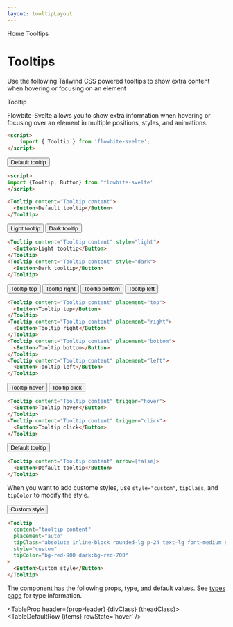```yaml
---
layout: tooltipLayout
---
```


<script>
  import Htwo from '../utils/Htwo.svelte'
  import ExampleDiv from '../utils/ExampleDiv.svelte'
  import GitHubSource from '../utils/GitHubSource.svelte'
  import CompoDescription from '../utils/CompoDescription.svelte'
  import TableProp from '../utils/TableProp.svelte'
  import TableDefaultRow from '../utils/TableDefaultRow.svelte'
  import { Tooltip, Button, Breadcrumb, BreadcrumbItem } from '$lib'
  import { Home } from 'svelte-heros'
  import componentProps from '../props/Tooltip.json'
  // Props table
  let items = componentProps.props
  let propHeader = ['Name', 'Type', 'Default']

  let divClass='w-full relative overflow-x-auto shadow-md sm:rounded-lg py-4'
  let theadClass ='text-xs text-gray-700 uppercase bg-gray-50 dark:bg-gray-700 dark:text-white'
</script>

<Breadcrumb>
  <BreadcrumbItem href="/" icon={Home} variation="solid">Home</BreadcrumbItem>
  <BreadcrumbItem>Tooltips</BreadcrumbItem>
</Breadcrumb>

<h1 class="text-3xl w-full dark:text-white pt-8 pb-4">Tooltips</h1>

<CompoDescription>Use the following Tailwind CSS powered tooltips to show extra content when hovering or focusing on an element</CompoDescription>

<ExampleDiv>
<GitHubSource href="tooltips/Tooltip.svelte">Tooltip</GitHubSource>
</ExampleDiv>

Flowbite-Svelte allows you to show extra information when hovering or focusing over an element in multiple positions, styles, and animations.

<Htwo label="Setup" />

```html
<script>
	import { Tooltip } from 'flowbite-svelte';
</script>
```

<Htwo label="Default tooltip example" />

<ExampleDiv>
  <Tooltip content="Tooltip content">
    <Button>Default tooltip</Button>
  </Tooltip>
</ExampleDiv>

```html
<script>
import {Tooltip, Button} from 'flowbite-svelte'
</script>

<Tooltip content="Tooltip content">
  <Button>Default tooltip</Button>
</Tooltip>
```

<Htwo label="Tooltip styles" />

<ExampleDiv>
 <div class="flex gap-2">
<Tooltip content="Tooltip content" style="light">
  <Button>Light tooltip</Button>
</Tooltip>
<Tooltip content="Tooltip content" style="dark">
  <Button>Dark tooltip</Button>
</Tooltip>
</div>
</ExampleDiv>

```html
<Tooltip content="Tooltip content" style="light">
  <Button>Light tooltip</Button>
</Tooltip>
<Tooltip content="Tooltip content" style="dark">
  <Button>Dark tooltip</Button>
</Tooltip>
```

<Htwo label="Placement" />

<ExampleDiv>
<div class="flex gap-2">
  <Tooltip content="Tooltip content" placement="top">
    <Button>Tooltip top</Button>
  </Tooltip>
  <Tooltip content="Tooltip content" placement="right">
    <Button>Tooltip right</Button>
  </Tooltip>
  <Tooltip content="Tooltip content" placement="bottom">
    <Button>Tooltip bottom</Button>
  </Tooltip>
  <Tooltip content="Tooltip content" placement="left">
    <Button>Tooltip left</Button>
  </Tooltip>
</div>
</ExampleDiv>

```html
<Tooltip content="Tooltip content" placement="top">
  <Button>Tooltip top</Button>
</Tooltip>
<Tooltip content="Tooltip content" placement="right">
  <Button>Tooltip right</Button>
</Tooltip>
<Tooltip content="Tooltip content" placement="bottom">
  <Button>Tooltip bottom</Button>
</Tooltip>
<Tooltip content="Tooltip content" placement="left">
  <Button>Tooltip left</Button>
</Tooltip>
```

<Htwo label="Triggering" />

<ExampleDiv>
<div class="flex gap-2">
  <Tooltip content="Tooltip content" trigger="hover">
    <Button>Tooltip hover</Button>
  </Tooltip>
  <Tooltip content="Tooltip content" trigger="click">
    <Button>Tooltip click</Button>
  </Tooltip>
</div>
</ExampleDiv>

```html
<Tooltip content="Tooltip content" trigger="hover">
  <Button>Tooltip hover</Button>
</Tooltip>
<Tooltip content="Tooltip content" trigger="click">
  <Button>Tooltip click</Button>
</Tooltip>
```

<Htwo label="Disable arrow" />

<ExampleDiv>
  <Tooltip content="Tooltip content" arrow={false}>
    <Button>Default tooltip</Button>
  </Tooltip>
</ExampleDiv>

```html
<Tooltip content="Tooltip content" arrow={false}>
  <Button>Default tooltip</Button>
</Tooltip>
```

<Htwo label="Custom style" />

When you want to add custome styles, use `style="custom"`, `tipClass`, and `tipColor` to modify the style.

<ExampleDiv>
  <Tooltip
		content="tooltip content"
		placement="auto"
		tipClass="absolute inline-block rounded-lg p-24 text-lg font-medium shadow-sm text-white"
		style="custom"
		tipColor="bg-red-900 dark:bg-red-700"
	>
		<Button>Custom style</Button>
	</Tooltip>
</ExampleDiv>

```html
<Tooltip
  content="tooltip content"
  placement="auto"
  tipClass="absolute inline-block rounded-lg p-24 text-lg font-medium shadow-sm text-white"
  style="custom"
  tipColor="bg-red-900 dark:bg-red-700"
>
  <Button>Custom style</Button>
</Tooltip>
```

<Htwo label="Props" />

<p>The component has the following props, type, and default values. See <a href="/pages/types">types 
 page</a> for type information.</p>

<TableProp header={propHeader} {divClass} {theadClass}>
  <TableDefaultRow {items} rowState='hover' />
</TableProp>